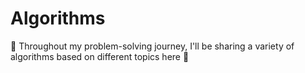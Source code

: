 # Algorithms

🚀 Throughout my problem-solving journey, I'll be sharing a variety of algorithms based on different topics here 🌟
